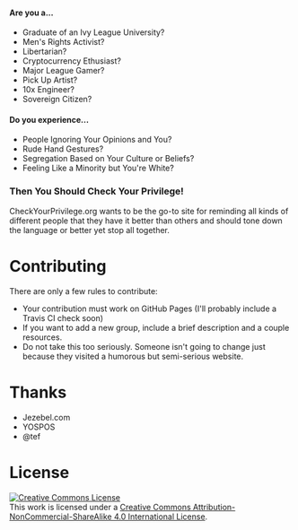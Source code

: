 #### Are you a...
- Graduate of an Ivy League University?
- Men's Rights Activist?
- Libertarian?
- Cryptocurrency Ethusiast?
- Major League Gamer?
- Pick Up Artist?
- 10x Engineer?
- Sovereign Citizen?

#### Do you experience...
- People Ignoring Your Opinions and You?
- Rude Hand Gestures?
- Segregation Based on Your Culture or Beliefs?
- Feeling Like a Minority but You're White?

### Then You Should Check Your Privilege!

CheckYourPrivilege.org wants to be the go-to site for reminding all kinds of different people that they have it better than others and should tone down the language or better yet stop all together.

# Contributing
There are only a few rules to contribute:
- Your contribution must work on GitHub Pages (I'll probably include a Travis CI check soon)
- If you want to add a new group, include a brief description and a couple resources.
- Do not take this too seriously. Someone isn't going to change just because they visited a humorous but semi-serious website.

# Thanks
- Jezebel.com
- YOSPOS
- @tef

# License
<a rel="license" href="http://creativecommons.org/licenses/by-nc-sa/4.0/"><img alt="Creative Commons License" style="border-width:0" src="http://i.creativecommons.org/l/by-nc-sa/4.0/88x31.png" /></a><br />This work is licensed under a <a rel="license" href="http://creativecommons.org/licenses/by-nc-sa/4.0/">Creative Commons Attribution-NonCommercial-ShareAlike 4.0 International License</a>.
